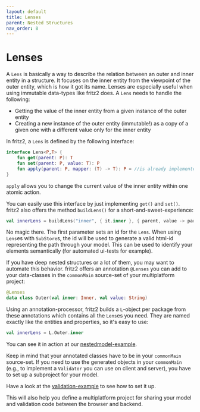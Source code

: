 ```yaml
---
layout: default
title: Lenses
parent: Nested Structures
nav_order: 8
---
```

# Lenses

A `Lens` is basically a way to describe the relation between an outer and inner entity in a structure.
It focuses on the inner entity from the viewpoint of the outer entity, which is how it got its name.
Lenses are especially useful when using immutable data-types like fritz2 does.
A `Lens` needs to handle the following: 

  * Getting the value of the inner entity from a given instance of the outer entity
  * Creating a new instance of the outer entity (immutable!) as a copy of a given one with a different value only for the inner entity

In fritz2, a `Lens` is defined by the following interface:
```kotlin
interface Lens<P,T> {
    fun get(parent: P): T
    fun set(parent: P, value: T): P
    fun apply(parent: P, mapper: (T) -> T): P = //is already implemented
}
```
`apply` allows you to change the current value of the inner entity within one atomic action.

You can easily use this interface by just implementing `get()` and `set()`. fritz2 also offers the method `buildLens()` for a short-and-sweet-experience:

```kotlin
val innerLens = buildLens("inner", { it.inner }, { parent, value -> parent.copy(inner = value) })
```

No magic there. The first parameter sets an id for the `Lens`. When using `Lens`es with `SubStore`s, the id will be used to generate a valid html-id representing the path through your model. This can be used to identify your elements semantically (for automated ui-tests for example).

If you have deep nested structures or a lot of them, you may want to automate this behavior. 
fritz2 offers an annotation `@Lenses` you can add to your data-classes in the `commonMain` source-set of 
your multiplatform project:
```kotlin
@Lenses
data class Outer(val inner: Inner, val value: String)
```
Using an annotation-processor, fritz2 builds a `L`-object per package from these annotations which contains all the `Lens`es you need. 
They are named exactly like the entities and properties, so it's easy to use:

```kotlin
val innerLens = L.Outer.inner
```

You can see it in action at our [nestedmodel-example](https://examples.fritz2.dev/nestedmodel/build/distributions/index.html).

Keep in mind that your annotated classes have to be in your `commonMain` source-set. 
If you need to use the generated objects in your `commonMain` 
(e.g., to implement a `Validator` you can use on client and server), 
you have to set up a subproject for your model. 

Have a look at the [validation-example](https://examples.fritz2.dev/validation/build/distributions/index.html) to see how to set it up.

This will also help you define a multiplatform project for sharing your model and validation code between 
the browser and backend.  